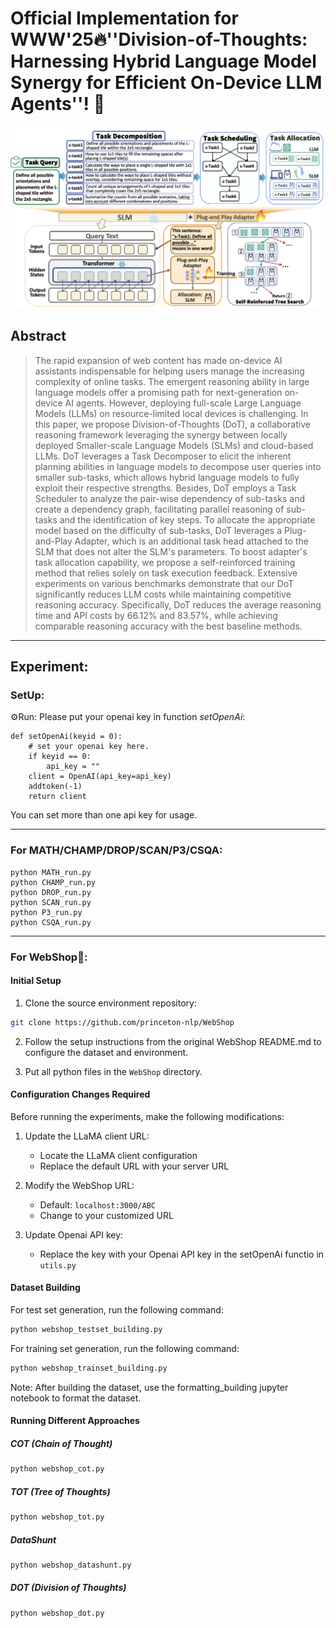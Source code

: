 # Official Implementation for WWW'25:fire:**''Division-of-Thoughts: Harnessing Hybrid Language Model Synergy for Efficient On-Device LLM Agents''**! :rocket:



![framework](framework.png)



## Abstract

> The rapid expansion of web content has made on-device AI assistants indispensable for helping users manage the increasing complexity of online tasks. The emergent reasoning ability in large language models offer a promising path for next-generation on-device AI agents. However, deploying full-scale Large Language Models (LLMs) on resource-limited local devices is challenging. In this paper, we propose Division-of-Thoughts (DoT), a collaborative reasoning framework leveraging the synergy between locally deployed Smaller-scale Language Models (SLMs) and cloud-based LLMs. DoT leverages a Task Decomposer to elicit the inherent planning abilities in language models to decompose user queries into smaller sub-tasks, which allows hybrid language models to fully exploit their respective strengths. Besides, DoT employs a Task Scheduler to analyze the pair-wise dependency of sub-tasks and create a dependency graph, facilitating parallel reasoning of sub-tasks and the identification of key steps. To allocate the appropriate model based on the difficulty of sub-tasks, DoT leverages a Plug-and-Play Adapter, which is an additional task head attached to the SLM that does not alter the SLM's parameters. To boost adapter's task allocation capability, we propose a self-reinforced training method that relies solely on task execution feedback. Extensive experiments on various benchmarks demonstrate that our DoT significantly reduces LLM costs while maintaining competitive reasoning accuracy. Specifically, DoT reduces the average reasoning time and API costs by 66.12% and 83.57%, while achieving comparable reasoning accuracy with the best baseline methods.
>


---

## Experiment:
### SetUp:
:gear:Run: Please put your openai key in function *setOpenAi*:

```
def setOpenAi(keyid = 0):
    # set your openai key here.
    if keyid == 0:
        api_key = ""
    client = OpenAI(api_key=api_key)
    addtoken(-1)
    return client
```
You can set more than one api key for usage.

---

### For MATH/CHAMP/DROP/SCAN/P3/CSQA:

```
python MATH_run.py
python CHAMP_run.py
python DROP_run.py
python SCAN_run.py
python P3_run.py
python CSQA_run.py
```
---

### For WebShop:shopping_cart::
#### Initial Setup

1. Clone the source environment repository:

```bash
git clone https://github.com/princeton-nlp/WebShop
```

2. Follow the setup instructions from the original WebShop README.md to configure the dataset and environment.

3. Put all python files in the `WebShop` directory.

#### Configuration Changes Required

Before running the experiments, make the following modifications:

1. Update the LLaMA client URL:
   - Locate the LLaMA client configuration
   - Replace the default URL with your server URL

2. Modify the WebShop URL:
   - Default: `localhost:3000/ABC`
   - Change to your customized URL

3. Update Openai API key:
   - Replace the key with your Openai API key in the setOpenAi functio in `utils.py`

#### Dataset Building

For test set generation, run the following command:

```bash
python webshop_testset_building.py
```

For training set generation, run the following command:

```bash
python webshop_trainset_building.py
```

Note: After building the dataset, use the formatting_building jupyter notebook to format the dataset.

#### Running Different Approaches

##### COT (Chain of Thought)

```bash
python webshop_cot.py
```

##### TOT (Tree of Thoughts)

```bash
python webshop_tot.py
```

##### DataShunt

```bash
python webshop_datashunt.py
```

##### DOT (Division of Thoughts)

```bash
python webshop_dot.py
```